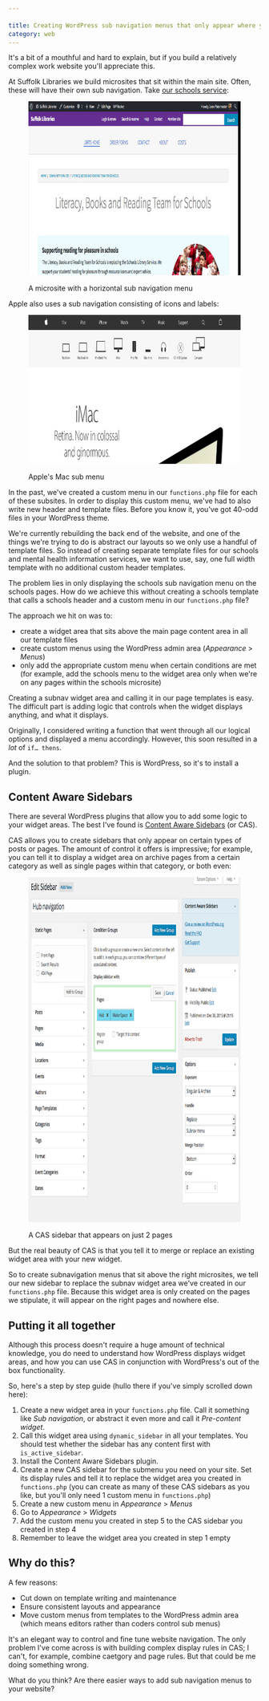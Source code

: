 ```yaml
---

title: Creating WordPress sub navigation menus that only appear where you need them
category: web
---
```


It's a bit of a mouthful and hard to explain, but if you build a relatively complex work website you'll appreciate this.

At Suffolk Libraries we build microsites that sit within the main site. Often, these will have their own sub navigation. Take <a href="http://suffolklibraries.co.uk/community-services/literacy-books-and-reading-team-for-schools">our schools service</a>:

<figure class="figure">

<img src="/images/lbarts-subnav.jpg" alt="Screenshot of the Suffolk Libraries website" width="800" height="347">

<figcaption class="figcaption"><p>A microsite with a horizontal sub navigation menu</p></figcaption>

</figure>

Apple also uses a sub navigation consisting of icons and labels:

<figure class="figure">

<img src="/images/apple-submenu.jpg" alt="Screenshot of the Apple website" width="800" height="297">

<figcaption class="figcaption"><p>Apple's Mac sub menu</p></figcaption>

</figure>

In the past, we've created a custom menu in our <code>functions.php</code> file for each of these subsites. In order to display this custom menu, we've had to also write new header and template files. Before you know it, you've got 40-odd files in your WordPress theme.

We're currently rebuilding the back end of the website, and one of the things we're trying to do is abstract our layouts so we only use a handful of template files. So instead of creating separate template files for our schools and mental health information services, we want to use, say, one full width template with no additional custom header templates.

The problem lies in only displaying the schools sub navigation menu on the schools pages. How do we achieve this without creating a schools template that calls a schools header and a custom menu in our <code>functions.php</code> file?

The approach we hit on was to:
<ul>
	<li>create a widget area that sits above the main page content area in all our template files</li>
	<li>create custom menus using the WordPress admin area (<em>Appearance </em>&gt; <em>Menus</em>)</li>
	<li>only add the appropriate custom menu when certain conditions are met (for example, add the schools menu to the widget area only when we're on any pages within the schools microsite)</li>
</ul>
Creating a subnav widget area and calling it in our page templates is easy. The difficult part is adding logic that controls when the widget displays anything, and what it displays.

Originally, I considered writing a function that went through all our logical options and displayed a menu accordingly. However, this soon resulted in a <em>lot</em> of <code>if… thens</code>.

And the solution to that problem? This is WordPress, so it's to install a plugin.
<h2>Content Aware Sidebars</h2>
There are several WordPress plugins that allow you to add some logic to your widget areas. The best I've found is <a href="https://en-gb.wordpress.org/plugins/content-aware-sidebars/">Content Aware Sidebars</a> (or CAS).

CAS allows you to create sidebars that only appear on certain types of posts or pages. The amount of control it offers is impressive; for example, you can tell it to display a widget area on archive pages from a certain category as well as single pages within that category, or both even:

<figure class="figure">

<img src="/images/cas.jpg" alt="Screenshot of the WordPress admin area" width="800" height="688" />

<figcaption class="figcaption"><p>A CAS sidebar that appears on just 2 pages</p></figcaption>

</figure>

But the real beauty of CAS is that you tell it to merge or replace an existing widget area with your new widget.

So to create subnavigation menus that sit above the right microsites, we tell our new sidebar to replace the subnav widget area we've created in our <code>functions.php</code> file. Because this widget area is only created on the pages we stipulate, it will appear on the right pages and nowhere else.
<h2>Putting it all together</h2>
Although this process doesn't require a huge amount of technical knowledge, you do need to understand how WordPress displays widget areas, and how you can use CAS in conjunction with WordPress's out of the box functionality.

So, here's a step by step guide (hullo there if you've simply scrolled down here):
<ol>
	<li>Create a new widget area in your <code>functions.php</code> file. Call it something like <em>Sub navigation</em>, or abstract it even more and call it <em>Pre-content widget</em>.</li>
	<li>Call this widget area using <code>dynamic_sidebar</code> in all your templates. You should test whether the sidebar has any content first with <code>is_active_sidebar</code>.</li>
	<li>Install the Content Aware Sidebars plugin.</li>
	<li>Create a new CAS sidebar for the submenu you need on your site. Set its display rules and tell it to replace the widget area you created in <code>functions.php</code> (you can create as many of these CAS sidebars as you like, but you'll only need 1 custom menu in <code>functions.php</code>)</li>
	<li>Create a new custom menu in <em>Appearance</em> &gt; <em>Menus</em></li>
	<li>Go to <em>Appearance</em> &gt; <em>Widgets</em></li>
	<li>Add the custom menu you created in step 5 to the CAS sidebar you created in step 4</li>
	<li>Remember to leave the widget area you created in step 1 empty</li>
</ol>
<h2>Why do this?</h2>
A few reasons:
<ul>
	<li>Cut down on template writing and maintenance</li>
	<li>Ensure consistent layouts and appearance</li>
	<li>Move custom menus from templates to the WordPress admin area (which means editors rather than coders control sub menus)</li>
</ul>
It's an elegant way to control and fine tune website navigation. The only problem I've come across is with building complex display rules in CAS; I can't, for example, combine caetgory and page rules. But that could be me doing something wrong.

What do you think? Are there easier ways to add sub navigation menus to your website?
